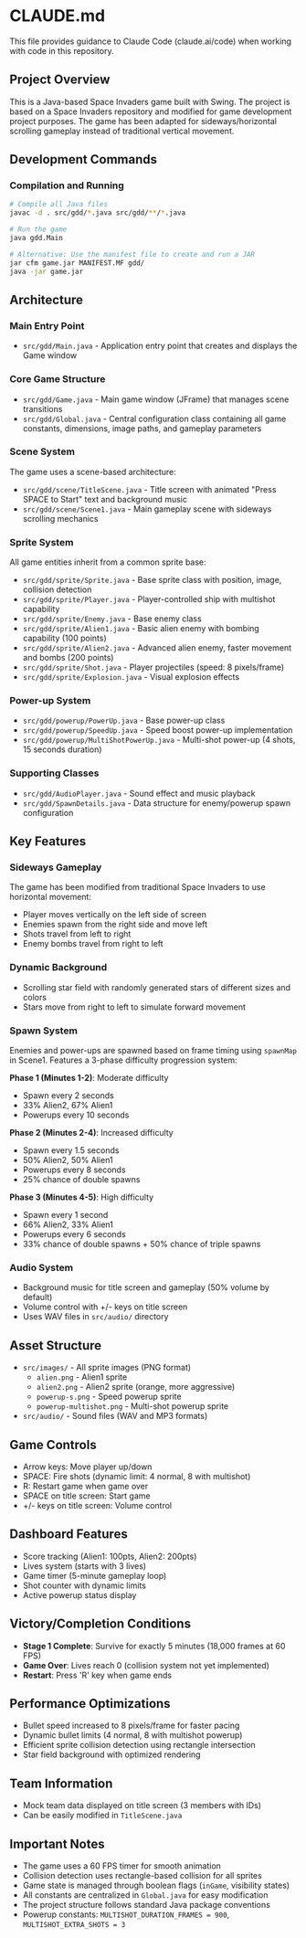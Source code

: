 # CLAUDE.md

This file provides guidance to Claude Code (claude.ai/code) when working with code in this repository.

## Project Overview

This is a Java-based Space Invaders game built with Swing. The project is based on a Space Invaders repository and modified for game development project purposes. The game has been adapted for sideways/horizontal scrolling gameplay instead of traditional vertical movement.

## Development Commands

### Compilation and Running
```bash
# Compile all Java files
javac -d . src/gdd/*.java src/gdd/**/*.java

# Run the game
java gdd.Main

# Alternative: Use the manifest file to create and run a JAR
jar cfm game.jar MANIFEST.MF gdd/
java -jar game.jar
```

## Architecture

### Main Entry Point
- `src/gdd/Main.java` - Application entry point that creates and displays the Game window

### Core Game Structure
- `src/gdd/Game.java` - Main game window (JFrame) that manages scene transitions
- `src/gdd/Global.java` - Central configuration class containing all game constants, dimensions, image paths, and gameplay parameters

### Scene System
The game uses a scene-based architecture:
- `src/gdd/scene/TitleScene.java` - Title screen with animated "Press SPACE to Start" text and background music
- `src/gdd/scene/Scene1.java` - Main gameplay scene with sideways scrolling mechanics

### Sprite System
All game entities inherit from a common sprite base:
- `src/gdd/sprite/Sprite.java` - Base sprite class with position, image, collision detection
- `src/gdd/sprite/Player.java` - Player-controlled ship with multishot capability
- `src/gdd/sprite/Enemy.java` - Base enemy class
- `src/gdd/sprite/Alien1.java` - Basic alien enemy with bombing capability (100 points)
- `src/gdd/sprite/Alien2.java` - Advanced alien enemy, faster movement and bombs (200 points)
- `src/gdd/sprite/Shot.java` - Player projectiles (speed: 8 pixels/frame)
- `src/gdd/sprite/Explosion.java` - Visual explosion effects

### Power-up System
- `src/gdd/powerup/PowerUp.java` - Base power-up class
- `src/gdd/powerup/SpeedUp.java` - Speed boost power-up implementation
- `src/gdd/powerup/MultiShotPowerUp.java` - Multi-shot power-up (4 shots, 15 seconds duration)

### Supporting Classes
- `src/gdd/AudioPlayer.java` - Sound effect and music playback
- `src/gdd/SpawnDetails.java` - Data structure for enemy/powerup spawn configuration

## Key Features

### Sideways Gameplay
The game has been modified from traditional Space Invaders to use horizontal movement:
- Player moves vertically on the left side of screen
- Enemies spawn from the right side and move left
- Shots travel from left to right
- Enemy bombs travel from right to left

### Dynamic Background
- Scrolling star field with randomly generated stars of different sizes and colors
- Stars move from right to left to simulate forward movement

### Spawn System
Enemies and power-ups are spawned based on frame timing using `spawnMap` in Scene1. Features a 3-phase difficulty progression system:

**Phase 1 (Minutes 1-2)**: Moderate difficulty
- Spawn every 2 seconds
- 33% Alien2, 67% Alien1
- Powerups every 10 seconds

**Phase 2 (Minutes 2-4)**: Increased difficulty  
- Spawn every 1.5 seconds
- 50% Alien2, 50% Alien1
- Powerups every 8 seconds
- 25% chance of double spawns

**Phase 3 (Minutes 4-5)**: High difficulty
- Spawn every 1 second
- 66% Alien2, 33% Alien1
- Powerups every 6 seconds
- 33% chance of double spawns + 50% chance of triple spawns

### Audio System
- Background music for title screen and gameplay (50% volume by default)
- Volume control with +/- keys on title screen
- Uses WAV files in `src/audio/` directory

## Asset Structure
- `src/images/` - All sprite images (PNG format)
  - `alien.png` - Alien1 sprite
  - `alien2.png` - Alien2 sprite (orange, more aggressive)
  - `powerup-s.png` - Speed powerup sprite
  - `powerup-multishot.png` - Multi-shot powerup sprite
- `src/audio/` - Sound files (WAV and MP3 formats)

## Game Controls
- Arrow keys: Move player up/down
- SPACE: Fire shots (dynamic limit: 4 normal, 8 with multishot)
- R: Restart game when game over
- SPACE on title screen: Start game
- +/- keys on title screen: Volume control

## Dashboard Features
- Score tracking (Alien1: 100pts, Alien2: 200pts)
- Lives system (starts with 3 lives)
- Game timer (5-minute gameplay loop)
- Shot counter with dynamic limits
- Active powerup status display

## Victory/Completion Conditions
- **Stage 1 Complete**: Survive for exactly 5 minutes (18,000 frames at 60 FPS)
- **Game Over**: Lives reach 0 (collision system not yet implemented)
- **Restart**: Press 'R' key when game ends

## Performance Optimizations
- Bullet speed increased to 8 pixels/frame for faster pacing
- Dynamic bullet limits (4 normal, 8 with multishot powerup)
- Efficient sprite collision detection using rectangle intersection
- Star field background with optimized rendering

## Team Information
- Mock team data displayed on title screen (3 members with IDs)
- Can be easily modified in `TitleScene.java`

## Important Notes
- The game uses a 60 FPS timer for smooth animation
- Collision detection uses rectangle-based collision for all sprites
- Game state is managed through boolean flags (`inGame`, visibility states)
- All constants are centralized in `Global.java` for easy modification
- The project structure follows standard Java package conventions
- Powerup constants: `MULTISHOT_DURATION_FRAMES = 900`, `MULTISHOT_EXTRA_SHOTS = 3`